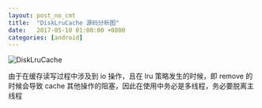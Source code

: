 ```yaml
---
layout: post_no_cmt
title:  "DiskLruCache 源码分析图"
date:   2017-05-10 01:00:00 +0800
categories: [android]
---
```

![DiskLruCache](https://img-blog.csdnimg.cn/2020061213111171.png?x-oss-process=image/watermark,type_ZmFuZ3poZW5naGVpdGk,shadow_10,text_aHR0cHM6Ly9ibG9nLmNzZG4ubmV0L3d5enhrODg4,size_16,color_FFFFFF,t_70#pic_center)

由于在缓存读写过程中涉及到 io 操作，且在 lru 策略发生的时候，即 remove 的时候会导致 cache 其他操作的阻塞，因此在使用中务必是多线程，务必要脱离主线程